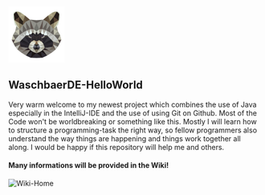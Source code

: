![Logo](https://github.com/WaschbaerDE/How_To_Java/blob/master/ressources/Logo112.png)
## WaschbaerDE-HelloWorld
Very warm welcome to my newest project which combines the use of Java especially in the IntelliJ-IDE and the use of using Git on Github. Most of the Code won't be worldbreaking or something like this. Mostly I will learn how to structure a programming-task the right way, so fellow programmers also understand the way things are happening and things work together all along. I would be happy if this repository will help me and others.<br>
#### Many informations will be provided in the Wiki!
![Wiki-Home]()
